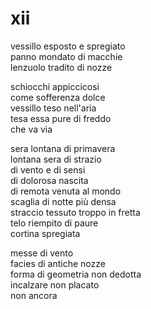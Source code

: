 # xii

vessillo esposto e spregiato  
panno mondato di macchie  
lenzuolo tradito di nozze

schiocchi appiccicosi  
come sofferenza dolce  
vessillo teso nell'aria  
tesa essa pure di freddo  
che va via

sera lontana di primavera  
lontana sera di strazio  
di vento e di sensi  
di dolorosa nascita  
di remota venuta al mondo  
scaglia di notte più densa  
straccio tessuto troppo in fretta  
telo riempito di paure  
cortina spregiata

messe di vento  
facies di antiche nozze  
forma di geometria non dedotta  
incalzare non placato  
non ancora
